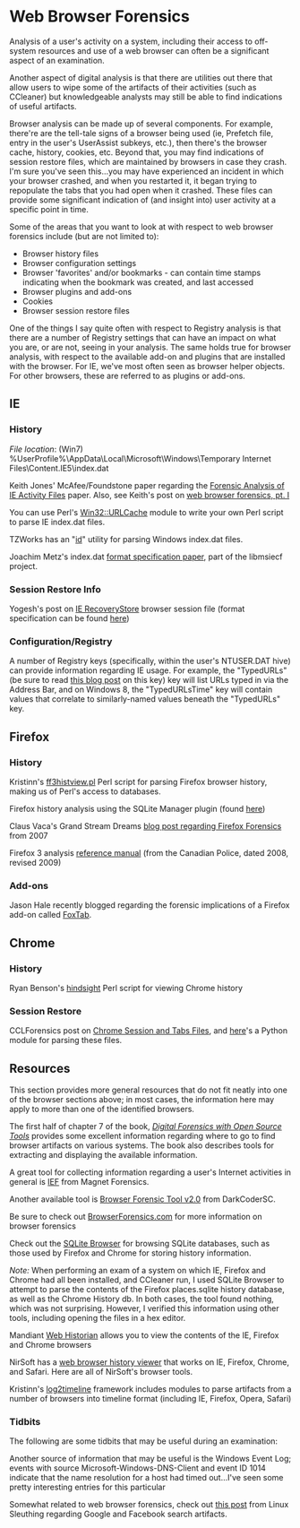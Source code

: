 # Web Browser Forensics #
Analysis of a user's activity on a system, including their access to off-system resources and use of a web browser can often be a significant aspect of an examination.

Another aspect of digital analysis is that there are utilities out there that allow users to wipe some of the artifacts of their activities (such as CCleaner) but knowledgeable analysts may still be able to find indications of useful artifacts.

Browser analysis can be made up of several components.  For example, there're are the tell-tale signs of a browser being used (ie, Prefetch file, entry in the user's UserAssist subkeys, etc.), then there's the browser cache, history, cookies, etc.  Beyond that, you may find indications of session restore files, which are maintained by browsers in case they crash.  I'm sure you've seen this...you may have experienced an incident in which your browser crashed, and when you restarted it, it began trying to repopulate the tabs that you had open when it crashed.  These files can provide some significant indication of (and insight into) user activity at a specific point in time.

Some of the areas that you want to look at with respect to web browser forensics include (but are not limited to):
  * Browser history files
  * Browser configuration settings
  * Browser 'favorites' and/or bookmarks - can contain time stamps indicating when the bookmark was created, and last accessed
  * Browser plugins and add-ons
  * Cookies
  * Browser session restore files

One of the things I say quite often with respect to Registry analysis is that there are a number of Registry settings that can have an impact on what you are, or are not, seeing in your analysis.  The same holds true for browser analysis, with respect to the available add-on and plugins that are installed with the browser.  For IE, we've most often seen as browser helper objects.  For other browsers, these are referred to as plugins or add-ons.

## IE ##

### History ###
_File location_: (Win7) %UserProfile%\AppData\Local\Microsoft\Windows\Temporary Internet Files\Content.IE5\index.dat

Keith Jones' McAfee/Foundstone paper regarding the [Forensic Analysis of IE Activity Files](http://www.mcafee.com/us/resources/white-papers/foundstone/wp-pasco.pdf) paper.  Also, see Keith's post on [web browser forensics, pt. I](http://www.symantec.com/connect/articles/web-browser-forensics-part-1)

You can use Perl's [Win32::URLCache](http://search.cpan.org/~ishigaki/Win32-UrlCache-0.06/lib/Win32/UrlCache.pm) module to write your own Perl script to parse IE index.dat files.

TZWorks has an "[id](http://tzworks.net/prototype_page.php?proto_id=6)" utility for parsing Windows index.dat files.

Joachim Metz's index.dat [format specification paper](http://code.google.com/p/libmsiecf/downloads/detail?name=MSIE%20Cache%20File%20%28index.dat%29%20format.pdf), part of the libmsiecf project.

### Session Restore Info ###
Yogesh's post on [IE RecoveryStore](http://www.swiftforensics.com/2011/09/internet-explorer-recoverystore-aka.html) browser session file (format specification can be found [here](http://www.swiftforensics.com/p/downloads.html))

### Configuration/Registry ###
A number of Registry keys (specifically, within the user's NTUSER.DAT hive) can provide information regarding IE usage.  For example, the "TypedURLs" (be sure to read [this blog post](http://crucialsecurityblog.harris.com/2011/03/14/typedurls-part-1/) on this key) key will list URLs typed in via the Address Bar, and on Windows 8, the "TypedURLsTime" key will contain values that correlate to similarly-named values beneath the "TypedURLs" key.

## Firefox ##

### History ###
Kristinn's [ff3histview.pl](http://blog.kiddaland.net/dw/ff3histview) Perl script for parsing Firefox browser history, making us of Perl's access to databases.

Firefox history analysis using the SQLite Manager plugin (found [here](http://resources.infosecinstitute.com/firefox-and-sqlite-forensics/))

Claus Vaca's Grand Stream Dreams [blog post regarding Firefox Forensics](http://resources.infosecinstitute.com/firefox-and-sqlite-forensics/) from 2007

Firefox 3 analysis [reference manual](http://cryptocomb.org/Mozilla%20Ref%20Manual.pdf) (from the Canadian Police, dated 2008, revised 2009)

### Add-ons ###
Jason Hale recently blogged regarding the forensic implications of a Firefox add-on called [FoxTab](http://dfstream.blogspot.com/2012/09/foxtab-mozillas-hidden-camera.html).

## Chrome ##

### History ###
Ryan Benson's [hindsight](http://code.google.com/p/hindsight-internet-history/downloads/list) Perl script for viewing Chrome history

### Session Restore ###
CCLForensics post on [Chrome Session and Tabs Files](http://digitalinvestigation.wordpress.com/2012/09/03/chrome-session-and-tabs-files-and-the-puzzle-of-the-pickle/), and [here](http://code.google.com/p/ccl-ssns/)'s a Python module for parsing these files.

## Resources ##
This section provides more general resources that do not fit neatly into one of the browser sections above; in most cases, the information here may apply to more than one of the identified browsers.

The first half of chapter 7 of the book, _[Digital Forensics with Open Source Tools](http://syngress.com/digital-forensics/Digital-Forensics-with-Open-Source-Tools/)_ provides some excellent information regarding where to go to find browser artifacts on various systems.  The book also describes tools for extracting and displaying the available information.

A great tool for collecting information regarding a user's Internet activities in general is [IEF](http://www.magnetforensics.com/products/internet-evidence-finder/) from Magnet Forensics.

Another available tool is [Browser Forensic Tool v2.0](http://darkcodersc.blogspot.com/2012/05/browser-forensic-tool-v20-updated.html) from DarkCoderSC.

Be sure to check out [BrowserForensics.com](http://www.browserforensics.com/) for more information on browser forensics

Check out the [SQLite Browser](http://sqlitebrowser.sourceforge.net/) for browsing SQLite databases, such as those used by Firefox and Chrome for storing history information.

_Note:_ When performing an exam of a system on which IE, Firefox and Chrome had all been installed, and CCleaner run, I used SQLite Browser to attempt to parse the contents of the Firefox places.sqlite history database, as well as the Chrome History db.  In both cases, the tool found nothing, which was not surprising.  However, I verified this information using other tools, including opening the files in a hex editor.

Mandiant [Web Historian](http://www.mandiant.com/resources/download/web-historian) allows you to view the contents of the IE, Firefox and Chrome  browsers

NirSoft has a [web browser history viewer](http://blog.nirsoft.net/2012/08/22/new-web-browser-history-viewer/) that works on IE, Firefox, Chrome, and Safari.  Here are all of NirSoft's browser tools.

Kristinn's [log2timeline](http://log2timeline.net/) framework includes modules to parse artifacts from a number of browsers into timeline format (including IE, Firefox, Opera, Safari)

### Tidbits ###
The following are some tidbits that may be useful during an examination:

Another source of information that may be useful is the Windows Event Log; events with source Microsoft-Windows-DNS-Client and event ID 1014 indicate that the name resolution for a host had timed out...I've seen some pretty interesting entries for this particular

Somewhat related to web browser forensics, check out [this post](http://linuxsleuthing.blogspot.com/2012/09/facebook-search-history.html) from Linux Sleuthing regarding Google and Facebook search artifacts.